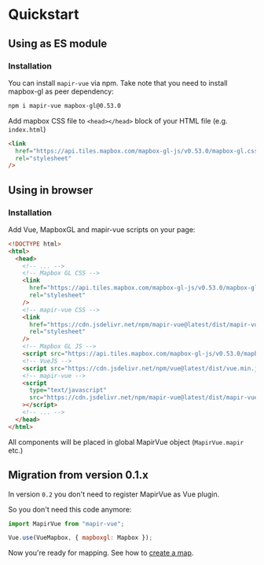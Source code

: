 # Quickstart

## Using as ES module

### Installation

You can install `mapir-vue` via npm. Take note that you need to install mapbox-gl as peer dependency:

```bash
npm i mapir-vue mapbox-gl@0.53.0
```

Add mapbox CSS file to `<head></head>` block of your HTML file (e.g. `index.html`)

```html
<link
  href="https://api.tiles.mapbox.com/mapbox-gl-js/v0.53.0/mapbox-gl.css"
  rel="stylesheet"
/>
```

## Using in browser

### Installation

Add Vue, MapboxGL and mapir-vue scripts on your page:

```html
<!DOCTYPE html>
<html>
  <head>
    <!-- ... -->
    <!-- Mapbox GL CSS -->
    <link
      href="https://api.tiles.mapbox.com/mapbox-gl-js/v0.53.0/mapbox-gl.css"
      rel="stylesheet"
    />
    <!-- mapir-vue CSS -->
    <link
      href="https://cdn.jsdelivr.net/npm/mapir-vue@latest/dist/mapir-vue.css"
      rel="stylesheet"
    />
    <!-- Mapbox GL JS -->
    <script src="https://api.tiles.mapbox.com/mapbox-gl-js/v0.53.0/mapbox-gl.js"></script>
    <!-- VueJS -->
    <script src="https://cdn.jsdelivr.net/npm/vue@latest/dist/vue.min.js"></script>
    <!-- mapir-vue -->
    <script
      type="text/javascript"
      src="https://cdn.jsdelivr.net/npm/mapir-vue@latest/dist/mapir-vue.min.js"
    ></script>
    <!-- ... -->
  </head>
</html>
```

All components will be placed in global MapirVue object (`MapirVue.mapir` etc.)

## Migration from version 0.1.x

In version `0.2` you don't need to register MapirVue as Vue plugin.

So you don't need this code anymore:

```js
import MapirVue from "mapir-vue";

Vue.use(VueMapbox, { mapboxgl: Mapbox });
```

Now you're ready for mapping. See how to [create a map](/guide/basemap.md).
